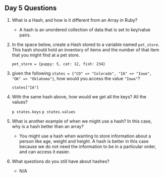 ## Day 5 Questions

1. What is a Hash, and how is it different from an Array in Ruby?
    - A hash is an unordered collection of data that is set to key/value pairs.

1. In the space below, create a Hash stored to a variable named `pet_store`.  This hash should hold an inventory of items and the number of that item that you might find at a pet store.

    `pet_store = {puppy: 5, cat: 12, fish: 234}`

1. given the following `states = {"CO" => "Colorado", "IA" => "Iowa", "OK" => "Oklahoma"}`, how would you access the value `"Iowa"`?

    `states["IA"]`

1. With the same hash above, how would we get all the keys?  All the values?

    `p states.keys`
    `p states.values`

1. What is another example of when we might use a hash?  In this case, why is a hash better than an array?

    - You might use a hash when wanting to store information about a person like age, weight and height. A hash is better in this case because we do not need the information to be in a particular order, and can access it easier.

1. What questions do you still have about hashes?

    - N/A
